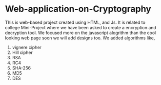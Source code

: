 # Web-application-on-Cryptography
This is web-based project created using HTML, and Js. It is related to college Mini-Project where we have been asked to create a encryption and decryption tool. We focused more on the javascript alogrithm than the cool looking web page soon we will add designs too.
We added algorithms like,
1. vignere cipher
2. Hill cipher
3. RSA
4. RC4
5. SHA-256
6. MD5
7. DES

